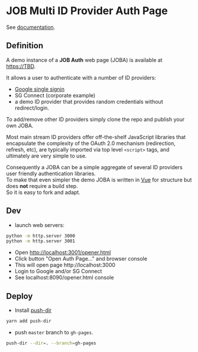 # JOB Multi ID Provider Auth Page

See [documentation](TBD).

## Definition

A demo instance of a **JOB Auth** web page (JOBA) is available at [https://TBD](TBD).

It allows a user to authenticate with a number of ID providers:

- [Google single signin](https://developers.google.com/identity/sign-in/web/sign-in)
- SG Connect (corporate example)
- a demo ID provider that provides random credentials without redirect/login.

To add/remove other ID providers simply clone the repo and publish your own JOBA.

Most main stream ID providers offer off-the-shelf JavaScript libraries that encapsulate the complexity of the OAuth 2.0 mechanism (redirection, refresh, etc), are typically imported via top level `<script>` tags, and ultimately are very simple to use.

Consequently a JOBA can be a simple aggregate of several ID providers user friendly authentication libraries.  
To make that even simpler the demo JOBA is written in [Vue](https://vuejs.org/) for structure but does **not** require a build step.  
So it is easy to fork and adapt.

## Dev

- launch web servers:

```bash
python -m http.server 3000
python -m http.server 3001
```

- Open [http://localhost:3001/opener.html](http://localhost:8090/opener.html)
- Click button "Open Auth Page..." and browser console
- This will open page http://localhost:3000
- Login to Google and/or SG Connect
- See localhost:8090/opener.html console

## Deploy

- Install [push-dir](https://www.npmjs.com/package/push-dir)

```bash
yarn add push-dir
```

- push `master` branch to `gh-pages`.

```bash
push-dir --dir=. --branch=gh-pages
```
